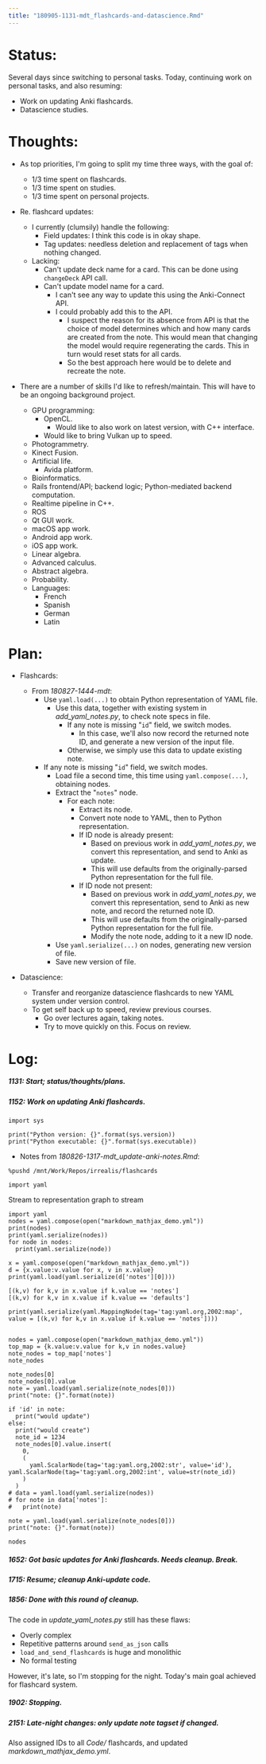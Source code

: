 ```yaml
---
title: "180905-1131-mdt_flashcards-and-datascience.Rmd"
---
```


# Status:

Several days since switching to personal tasks. Today, continuing work on personal tasks, and also resuming:
- Work on updating Anki flashcards.
- Datascience studies.


# Thoughts:

- As top priorities, I'm going to split my time three ways, with the goal of:
  - 1/3 time spent on flashcards.
  - 1/3 time spent on studies.
  - 1/3 time spent on personal projects.

- Re. flashcard updates:
  - I currently (clumsily) handle the following:
    - Field updates: I think this code is in okay shape.
    - Tag updates: needless deletion and replacement of tags when nothing changed.
  - Lacking:
    - Can't update deck name for a card. This can be done using `changeDeck` API call.
    - Can't update model name for a card.
      - I can't see any way to update this using the Anki-Connect API.
      - I could probably add this to the API.
        - I suspect the reason for its absence from API is that the choice of model determines which and how many cards are created from the note. This would mean that changing the model would require regenerating the cards. This in turn would reset stats for all cards.
        - So the best approach here would be to delete and recreate the note.

- There are a number of skills I'd like to refresh/maintain. This will have to be an ongoing background project.
  - GPU programming:
    - OpenCL.
      - Would like to also work on latest version, with C++ interface.
    - Would like to bring Vulkan up to speed.
  - Photogrammetry.
  - Kinect Fusion.
  - Artificial life.
    - Avida platform.
  - Bioinformatics.
  - Rails frontend/API; backend logic; Python-mediated backend computation.
  - Realtime pipeline in C++.
  - ROS
  - Qt GUI work.
  - macOS app work.
  - Android app work.
  - iOS app work.
  - Linear algebra.
  - Advanced calculus.
  - Abstract algebra.
  - Probability.
  - Languages:
    - French
    - Spanish
    - German
    - Latin


# Plan:

- Flashcards:
  - From _180827-1444-mdt_:
    - Use `yaml.load(...)` to obtain Python representation of YAML file.
      - Use this data, together with existing system in _add_yaml_notes.py_, to check note specs in file.
        - If any note is missing "`id`" field, we switch modes.
          - In this case, we'll also now record the returned note ID, and generate a new version of the input file.
        - Otherwise, we simply use this data to update existing note.
    - If any note is missing "`id`" field, we switch modes.
      - Load file a second time, this time using `yaml.compose(...)`, obtaining nodes.
      - Extract the "`notes`" node.
        - For each note:
          - Extract its node.
          - Convert note node to YAML, then to Python representation.
          - If ID node is already present:
            - Based on previous work in _add_yaml_notes.py_, we convert this representation, and send to Anki as update.
            - This will use defaults from the originally-parsed Python representation for the full file.
          - If ID node not present:
            - Based on previous work in _add_yaml_notes.py_, we convert this representation, send to Anki as new note, and record the returned note ID.
            - This will use defaults from the originally-parsed Python representation for the full file.
            - Modify the note node, adding to it a new ID node.
      - Use `yaml.serialize(...)` on nodes, generating new version of file.
      - Save new version of file.

- Datascience:
  - Transfer and reorganize datascience flashcards to new YAML system under version control.
  - To get self back up to speed, review previous courses.
    - Go over lectures again, taking notes.
    - Try to move quickly on this. Focus on review.


# Log:

##### 1131: Start; status/thoughts/plans.

##### 1152: Work on updating Anki flashcards.


```{python }
import sys

print("Python version: {}".format(sys.version))
print("Python executable: {}".format(sys.executable))
```

- Notes from _180826-1317-mdt_update-anki-notes.Rmd_:

```{python }
%pushd /mnt/Work/Repos/irrealis/flashcards
```

```{python }
import yaml
```

Stream to representation graph to stream
```{python }
import yaml
nodes = yaml.compose(open("markdown_mathjax_demo.yml"))
print(nodes)
print(yaml.serialize(nodes))
for node in nodes:
  print(yaml.serialize(node))
```

```{python }
x = yaml.compose(open("markdown_mathjax_demo.yml"))
d = {x.value:v.value for x, v in x.value}
print(yaml.load(yaml.serialize(d['notes'][0])))

[(k,v) for k,v in x.value if k.value == 'notes']
[(k,v) for k,v in x.value if k.value == 'defaults']

print(yaml.serialize(yaml.MappingNode(tag='tag:yaml.org,2002:map', value = [(k,v) for k,v in x.value if k.value == 'notes'])))


```



```{python }
nodes = yaml.compose(open("markdown_mathjax_demo.yml"))
top_map = {k.value:v.value for k,v in nodes.value}
note_nodes = top_map['notes']
note_nodes

note_nodes[0]
note_nodes[0].value
note = yaml.load(yaml.serialize(note_nodes[0]))
print("note: {}".format(note))

if 'id' in note:
  print("would update")
else:
  print("would create")
  note_id = 1234
  note_nodes[0].value.insert(
    0,
    (
      yaml.ScalarNode(tag='tag:yaml.org,2002:str', value='id'), yaml.ScalarNode(tag='tag:yaml.org,2002:int', value=str(note_id))
    )
  )
# data = yaml.load(yaml.serialize(nodes))
# for note in data['notes']:
#   print(note)

note = yaml.load(yaml.serialize(note_nodes[0]))
print("note: {}".format(note))

nodes
```


##### 1652: Got basic updates for Anki flashcards. Needs cleanup. Break.

##### 1715: Resume; cleanup Anki-update code.

##### 1856: Done with this round of cleanup.

The code in _update_yaml_notes.py_ still has these flaws:
- Overly complex
- Repetitive patterns around `send_as_json` calls
- `load_and_send_flashcards` is huge and monolithic
- No formal testing

However, it's late, so I'm stopping for the night. Today's main goal achieved for flashcard system.

##### 1902: Stopping.

##### 2151: Late-night changes: only update note tagset if changed.

Also assigned IDs to all _Code/_ flashcards, and updated _markdown_mathjax_demo.yml_.
